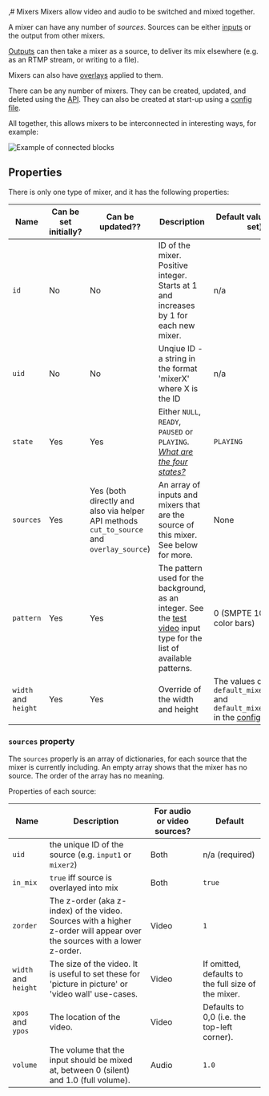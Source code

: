 ‚# Mixers
Mixers allow video and audio to be switched and mixed together.

A mixer can have any number of *sources*. Sources can be either [inputs](inputs.md) or the output from other mixers.

[Outputs](outputs.md) can then take a mixer as a source, to deliver its mix elsewhere (e.g. as an RTMP stream, or writing to a file).

Mixers can also have [overlays](overlays.md) applied to them.

There can be any number of mixers. They can be created, updated, and deleted using the [API](api.md). They can also be created at start-up using a [config file](config_file.md).

All together, this allows mixers to be interconnected in interesting ways, for example:

![Example of connected blocks](assets/blocks_example.png "Example of connected blocks")

## Properties
There is only one type of mixer, and it has the following properties:

| Name | Can be set initially? | Can be updated?? | Description | Default value (if not set) |
| ---- | --------------------- | ---------------- | ----------- | -------------------------- |
| `id` | No | No | ID of the mixer. Positive integer. Starts at 1 and increases by 1 for each new mixer. | n/a  |
| `uid` | No | No | Unqiue ID - a string in the format 'mixerX' where X is the ID | n/a  |
| `state` | Yes | Yes | Either `NULL`, `READY`, `PAUSED` or `PLAYING`. [_What are the four states?_](faq.md#what-are-the-four-states) | `PLAYING` |
| `sources` | Yes | Yes (both directly and also via helper API methods `cut_to_source` and `overlay_source`) | An array of inputs and mixers that are the source of this mixer. See below for more. | None |
| `pattern` | Yes | Yes | The pattern used for the background, as an integer. See the [test video](inputs.md#test-video) input type for the list of available patterns. | 0 (SMPTE 100% color bars) |
| `width` and `height` | Yes | Yes | Override of the width and height | The values of `default_mixer_width` and `default_mixer_height` in the [config file](config_file.md). |

### `sources` property

The `sources` properly is an array of dictionaries, for each source that the mixer is currently including. An empty array shows that the mixer has no source. The order of the array has no meaning.

Properties of each source:

| Name | Description | For audio or video sources? | Default |
| ---- | ----------- | --------------------------- | ------- |
| `uid` | the unique ID of the source (e.g. `input1` or `mixer2`) | Both | n/a (required) |
| `in_mix` | `true` iff source is overlayed into mix | Both | `true` |
| `zorder` | The z-order (aka z-index) of the video. Sources with a higher z-order will appear over the sources with a lower z-order. | Video | `1` |
| `width` and `height` | The size of the video. It is useful to set these for 'picture in picture' or 'video wall' use-cases. | Video | If omitted, defaults to the full size of the mixer. |
| `xpos` and `ypos` | The location of the video. | Video | Defaults to 0,0 (i.e. the top-left corner). |
| `volume` | The volume that the input should be mixed at, between 0 (silent) and 1.0 (full volume). | Audio | `1.0` |




